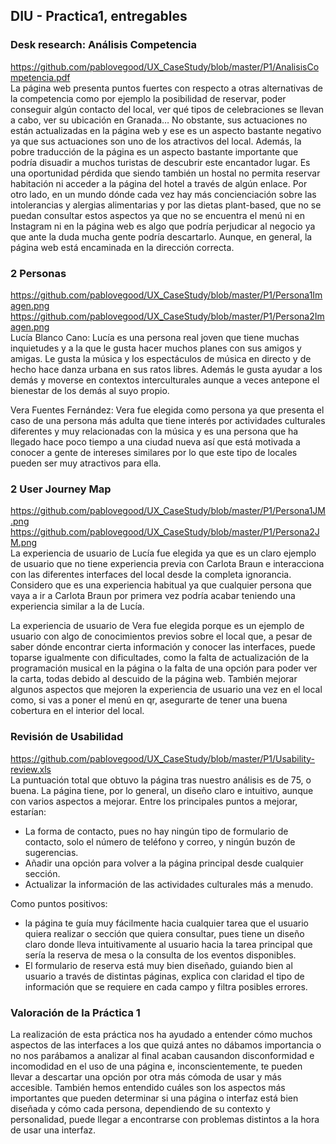 ## DIU - Practica1, entregables


### Desk research: Análisis Competencia
https://github.com/pablovegood/UX_CaseStudy/blob/master/P1/AnalisisCompetencia.pdf
<br/>
La página web presenta puntos fuertes con respecto a otras alternativas de la competencia como por ejemplo la posibilidad de reservar, poder conseguir algún contacto del local, ver qué tipos de celebraciones se llevan a cabo, ver su ubicación en Granada… No obstante, sus actuaciones no están actualizadas en la página web y ese es un aspecto bastante negativo ya que sus actuaciones son uno de los atractivos del local. Además, la pobre traducción de la página es un aspecto bastante importante que podría disuadir a muchos turistas de descubrir este encantador lugar. Es una oportunidad pérdida que siendo también un hostal no permita reservar habitación ni acceder a la página del hotel a través de algún enlace. Por otro lado, en un mundo dónde cada vez hay más concienciación sobre las intolerancias y alergias alimentarias y por las dietas plant-based, que no se puedan consultar estos aspectos ya que no se encuentra el menú ni en Instagram ni en la página web es algo que podría perjudicar al negocio ya que ante la duda mucha gente podría descartarlo. Aunque, en general, la página web está encaminada en la dirección correcta. 
  
### 2 Personas
https://github.com/pablovegood/UX_CaseStudy/blob/master/P1/Persona1Imagen.png
https://github.com/pablovegood/UX_CaseStudy/blob/master/P1/Persona2Imagen.png
<br/>
Lucía Blanco Cano: Lucía es una persona real joven que tiene muchas inquietudes y a la que le gusta hacer muchos planes con sus amigos y amigas. Le gusta la música y los espectáculos de música en directo y de hecho hace danza urbana en sus ratos libres. Además le gusta ayudar a los demás y moverse en contextos interculturales aunque a veces antepone el bienestar de los demás al suyo propio. 

Vera Fuentes Fernández: Vera fue elegida como persona ya que presenta el caso de una persona más adulta que tiene interés por actividades culturales diferentes y muy relacionadas con la música y es una persona que ha llegado hace poco tiempo a una ciudad nueva así que está motivada a conocer a gente de intereses similares por lo que este tipo de locales pueden ser muy atractivos para ella. 


### 2 User Journey Map
https://github.com/pablovegood/UX_CaseStudy/blob/master/P1/Persona1JM.png
https://github.com/pablovegood/UX_CaseStudy/blob/master/P1/Persona2JM.png
<br/>
La experiencia de usuario de Lucía fue elegida ya que es un claro ejemplo de usuario que no tiene experiencia previa con Carlota Braun e interacciona con las diferentes interfaces del local desde la completa ignorancia. Considero que es una experiencia habitual ya que cualquier persona que vaya a ir a Carlota Braun por primera vez podría acabar teniendo una experiencia similar a la de Lucía. 

La experiencia de usuario de Vera fue elegida porque es un ejemplo de usuario con algo de conocimientos previos sobre el local que, a pesar de saber dónde encontrar cierta información y conocer las interfaces, puede toparse igualmente con dificultades, como la falta de actualización de la programación musical en la página o la falta de una opción para poder ver la carta, todas debido al descuido de la página web. También mejorar algunos aspectos que mejoren la experiencia de usuario una vez en el local como, si vas a poner el menú en qr, asegurarte de tener una buena cobertura en el interior del local.


### Revisión de Usabilidad
https://github.com/pablovegood/UX_CaseStudy/blob/master/P1/Usability-review.xls
<br/>
La puntuación total que obtuvo la página tras nuestro análisis es de 75, o buena. La página tiene, por lo general, un diseño claro e intuitivo, aunque con varios aspectos a mejorar. 
Entre los principales puntos a mejorar, estarían:
- La forma de contacto, pues no hay ningún tipo de formulario de contacto, solo el número de teléfono y correo, y ningún buzón de sugerencias.
- Añadir una opción para volver a la página principal desde cualquier sección.
- Actualizar la información de las actividades culturales más a menudo.

Como puntos positivos:
- la página te guía muy fácilmente hacia cualquier tarea que el usuario quiera realizar o sección que quiera consultar, pues tiene un diseño claro donde lleva intuitivamente al usuario hacia la tarea principal que sería la reserva de mesa o la consulta de los eventos disponibles.
- El formulario de reserva está muy bien diseñado, guiando bien al usuario a través de distintas páginas, explica con claridad el tipo de información que se requiere en cada campo y filtra posibles errores.

### Valoración de la Práctica 1
La realización de esta práctica nos ha ayudado a entender cómo muchos aspectos de las interfaces a los que quizá antes no dábamos importancia o no nos parábamos a analizar al final acaban causandon disconformidad e incomodidad en el uso de una página  e, inconscientemente, te pueden llevar a descartar una opción por otra más cómoda de usar y más accesible. También hemos entendido cuáles son los aspectos más importantes que pueden determinar si una página o interfaz está bien diseñada y cómo cada persona, dependiendo de su contexto y personalidad, puede llegar a encontrarse con problemas distintos a la hora de usar una interfaz.

